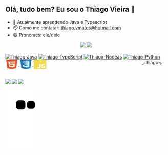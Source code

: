 ## Olá, tudo bem? Eu sou o Thiago Vieira 👋

- 🌱 Atualmente aprendendo Java e Typescript
- 📫 Como me contatar: thiago.vmatos@hotmail.com
- 😄 Pronomes: ele/dele

<div align="center">
  <a href="https://github.com/thiagoavieira">
  <img height="180em" src="https://github-readme-stats.vercel.app/api?username=thiagoavieira&show_icons=true&theme=midnight-purple&include_all_commits=true&count_private=true"/>
  <img height="180em" src="https://github-readme-stats.vercel.app/api/top-langs/?username=thiagoavieira&layout=compact&langs_count=7&theme=midnight-purple"/>
</div>

<div style="display: inline_block"><br>
  <img align="center" alt="Thiago-Java" height="30" width="40" src="https://cdn.jsdelivr.net/gh/devicons/devicon/icons/java/java-original.svg">
  <img align="center" alt="Thiago-TypeScript" height="30" width="40" src="https://cdn.jsdelivr.net/gh/devicons/devicon/icons/typescript/typescript-original.svg">
  <img align="center" alt="Thiago-NodeJs" height="30" width="40" src="https://cdn.jsdelivr.net/gh/devicons/devicon/icons/nodejs/nodejs-original.svg">
  <img align="center" alt="Thiago-Python" height="30" width="40" src="https://cdn.jsdelivr.net/gh/devicons/devicon/icons/python/python-original.svg">
  <img align="center" alt="Thiago-HTML" height="30" width="40" src="https://raw.githubusercontent.com/devicons/devicon/master/icons/html5/html5-original.svg">
  <img align="center" alt="Thiago-CSS" height="30" width="40" src="https://raw.githubusercontent.com/devicons/devicon/master/icons/css3/css3-original.svg">
  <img align="center" alt="Thiago-Js" height="30" width="40" src="https://raw.githubusercontent.com/devicons/devicon/master/icons/javascript/javascript-plain.svg">
  <img align="right" alt="Thiago-pic" height="150" style="border-radius:50px;" src="https://avatars.githubusercontent.com/u/101565966?v=4">
</div>

##

<div> 
 	<a href="https://api.whatsapp.com/send?phone=5516982650236" target="_blank"><img src="https://img.shields.io/badge/WhatsApp-25D366?style=for-the-badge&logo=whatsapp&logoColor=white" target="_blank"></a>
  <a href = "mailto:thiago.vmatos@hotmail.com"><img src="https://img.shields.io/badge/-Email-%23333?style=for-the-badge&logo=gmail&logoColor=white" target="_blank"></a>
  <a href="https://www.linkedin.com/in/thiago-a-vieira/" target="_blank"><img src="https://img.shields.io/badge/-LinkedIn-%230077B5?style=for-the-badge&logo=linkedin&logoColor=white" target="_blank"></a> 
 
  ![Snake animation](https://github.com/thiagoavieira/thiagoavieira/blob/output/github-contribution-grid-snake.svg)
 
</div>

